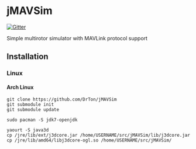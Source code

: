 jMAVSim
=======

[![Gitter](https://badges.gitter.im/Join%20Chat.svg)](https://gitter.im/DrTon/jMAVSim?utm_source=badge&utm_medium=badge&utm_campaign=pr-badge&utm_content=badge)

Simple multirotor simulator with MAVLink protocol support

Installation
------------

### Linux

#### Arch Linux
```
git clone https://github.com/DrTon/jMAVSim
git submodule init
git submodule update

sudo pacman -S jdk7-openjdk

yaourt -S java3d
cp /jre/lib/ext/j3dcore.jar /home/USERNAME/src/jMAVSim/lib/j3dcore.jar
cp /jre/lib/amd64/libj3dcore-ogl.so /home/USERNAME/src/jMAVSim/
```

